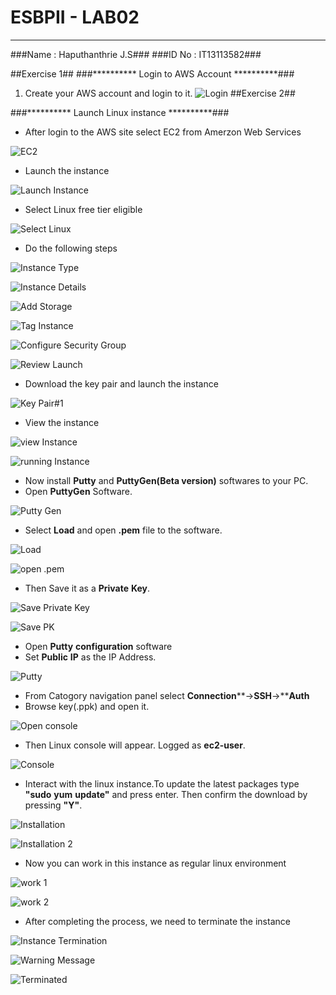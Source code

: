 # **ESBPII** **-** **LAB02** #
----------

###Name : Haputhanthrie J.S###
###ID No : IT13113582###

##Exercise 1##
###********** Login to AWS Account **********###
1. Create your AWS account and login to it.
![Login](http://i.imgur.com/ufbfuRq.png)
##Exercise 2##

###********** Launch Linux instance **********###
- After login to the AWS site select EC2 from Amerzon Web Services

![EC2](http://i.imgur.com/8sOeyHS.png)

- Launch the instance

![Launch Instance](http://i.imgur.com/hl79gQE.png)

- Select Linux free tier eligible

![Select Linux](http://i.imgur.com/EOG028P.png)

- Do the following steps

![Instance Type](http://i.imgur.com/pOhWI9c.png)

![Instance Details](http://i.imgur.com/8yx1dX3.png)

![Add Storage](http://i.imgur.com/yQUFzMT.png)

![Tag Instance](http://i.imgur.com/PWI8FId.png)

![Configure Security Group](http://i.imgur.com/7X05kKL.png)

![Review Launch](http://i.imgur.com/eLg4rBB.png)

- Download the key pair and launch the instance

![Key Pair#1](http://i.imgur.com/hSGjru2.png)

- View the instance

![view Instance](http://i.imgur.com/W1OqG51.png)

![running Instance](http://i.imgur.com/VABL1Ru.png)

- Now install **Putty** and **PuttyGen(Beta version)** softwares to your PC.
- Open **PuttyGen** Software.

![Putty Gen](http://i.imgur.com/SpZMo10.png)

- Select **Load** and open **.pem** file to the software.

![Load](http://i.imgur.com/s6K7nFX.png)

![open .pem](http://i.imgur.com/wcjRQVt.png)

- Then Save it as a **Private** **Key**.

![Save Private Key](http://i.imgur.com/O56mSgU.png)

![Save PK](http://i.imgur.com/ZVxdEpx.png)

- Open **Putty** **configuration** software
- Set **Public** **IP** as the IP Address.

![Putty](http://i.imgur.com/RL87lm4.png)

- From Catogory navigation panel select **Connection****->**SSH**->****Auth**
- Browse key(.ppk) and open it.

![Open console](http://i.imgur.com/YQvNk9l.png)

- Then Linux console will appear. Logged as **ec2-user**.

![Console](http://i.imgur.com/irnhXT1.png)

- Interact with the linux instance.To update the latest packages type **"sudo** **yum** **update"** and press enter. Then confirm the download by pressing **"Y"**.

![Installation](http://i.imgur.com/oBIrh4U.png)

![Installation 2](http://i.imgur.com/uhqX1GN.png)

- Now you can work in this instance as regular linux environment 

![work 1](http://i.imgur.com/dCUlNxv.png)

![work 2](http://i.imgur.com/LTh34S5.png)
 
- After completing the process, we need to terminate the instance

![Instance Termination](http://i.imgur.com/QWhparW.png)

![Warning Message](http://i.imgur.com/h1rBhwj.png)

![Terminated](http://i.imgur.com/EVkH4dW.png)
